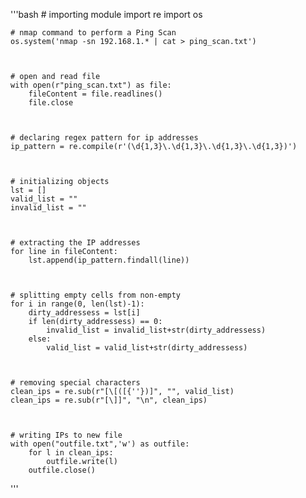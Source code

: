 '''bash
    # importing module
    import re
    import os



    # nmap command to perform a Ping Scan 
    os.system('nmap -sn 192.168.1.* | cat > ping_scan.txt')



    # open and read file
    with open(r"ping_scan.txt") as file:
        fileContent = file.readlines()
        file.close



    # declaring regex pattern for ip addresses
    ip_pattern = re.compile(r'(\d{1,3}\.\d{1,3}\.\d{1,3}\.\d{1,3})')



    # initializing objects
    lst = []
    valid_list = ""
    invalid_list = ""



    # extracting the IP addresses
    for line in fileContent:
        lst.append(ip_pattern.findall(line))



    # splitting empty cells from non-empty
    for i in range(0, len(lst)-1):
        dirty_addressess = lst[i]
        if len(dirty_addressess) == 0:
            invalid_list = invalid_list+str(dirty_addressess)
        else:
            valid_list = valid_list+str(dirty_addressess)



    # removing special characters
    clean_ips = re.sub(r"[\[([{''})]", "", valid_list)
    clean_ips = re.sub(r"[\]]", "\n", clean_ips)



    # writing IPs to new file
    with open("outfile.txt",'w') as outfile:
        for l in clean_ips:
            outfile.write(l)
        outfile.close()

'''